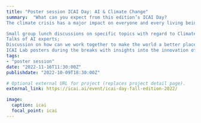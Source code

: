```yaml
---
title: "Poster session ICAI Day: AI & Climate Change"
summary:  "What can you expect from this edition’s ICAI Day?
The climate crisis has a major impact on everyone and every living being on earth. As an AI community, ICAI would like to dedicate the ICAI Day Autumn Edition 2022 to address this important topic. In this edition, we focus on the technical aspect of how AI can be used for this challenge. We will show multiple insights from AI experts, and give examples of the social aspects of the climate change challenge. After the deep-dive into the current challenges we are facing, we will discuss how we can work together to find possible solutions with the support of AI technology. During the afternoon we will address the following aspects:

Small group lunch discussions on specific topics with regard to Climate change and what can we do in this field;
Talks of AI experts;
Discussion on how can we work together to make the world a better place;
ICAI Lab posters during the breaks with insights into the innovation of the labs."
tags:
- "poster session"
date: "2022-11-16T11:30:00Z"
publishdate: "2022-10-09T18:30:00Z"

# Optional external URL for project (replaces project detail page).
external_link: https://icai.ai/event/icai-day-fall-edition-2022/

image:
  caption: icai
  focal_point: icai
---
```

